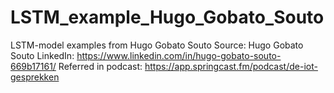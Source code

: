 # LSTM_example_Hugo_Gobato_Souto
LSTM-model examples from Hugo Gobato Souto
Source: Hugo Gobato Souto LinkedIn: https://www.linkedin.com/in/hugo-gobato-souto-669b17161/
Referred in podcast: https://app.springcast.fm/podcast/de-iot-gesprekken
